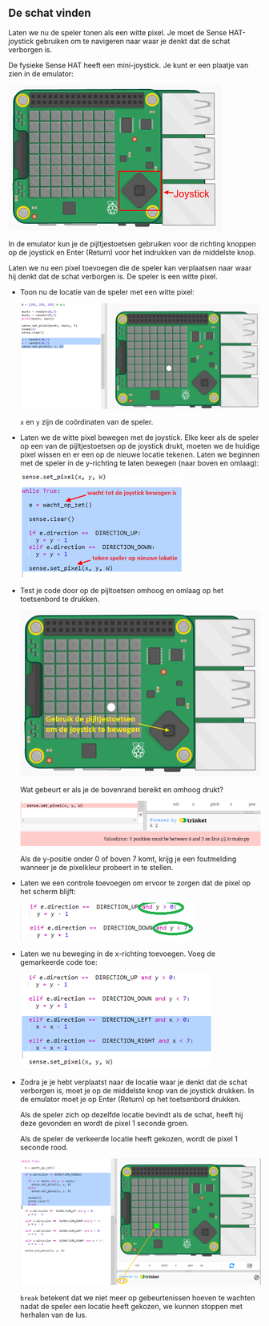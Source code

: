 ## De schat vinden

Laten we nu de speler tonen als een witte pixel. Je moet de Sense HAT-joystick gebruiken om te navigeren naar waar je denkt dat de schat verborgen is.

De fysieke Sense HAT heeft een mini-joystick. Je kunt er een plaatje van zien in de emulator:

![schermafbeelding](images/treasure-joystick.png)

In de emulator kun je de pijltjestoetsen gebruiken voor de richting knoppen op de joystick en Enter (Return) voor het indrukken van de middelste knop.

Laten we nu een pixel toevoegen die de speler kan verplaatsen naar waar hij denkt dat de schat verborgen is. De speler is een witte pixel.

+ Toon nu de locatie van de speler met een witte pixel:
    
    ![schermafbeelding](images/treasure-player.png)
    
    `x` en `y` zijn de coördinaten van de speler.

+ Laten we de witte pixel bewegen met de joystick. Elke keer als de speler op een van de pijltjestoetsen op de joystick drukt, moeten we de huidige pixel wissen en er een op de nieuwe locatie tekenen. Laten we beginnen met de speler in de y-richting te laten bewegen (naar boven en omlaag):
    
    ![schermafbeelding](images/treasure-move-y.png)

+ Test je code door op de pijltoetsen omhoog en omlaag op het toetsenbord te drukken.
    
    ![schermafbeelding](images/treasure-arrow-keys.png)
    
    Wat gebeurt er als je de bovenrand bereikt en omhoog drukt?
    
    ![schermafbeelding](images/treasure-error.png)
    
    Als de y-positie onder 0 of boven 7 komt, krijg je een foutmelding wanneer je de pixelkleur probeert in te stellen.

+ Laten we een controle toevoegen om ervoor te zorgen dat de pixel op het scherm blijft:
    
    ![schermafbeelding](images/treasure-move-check.png)

+ Laten we nu beweging in de x-richting toevoegen. Voeg de gemarkeerde code toe:
    
    ![schermafbeelding](images/treasure-move.png)

+ Zodra je je hebt verplaatst naar de locatie waar je denkt dat de schat verborgen is, moet je op de middelste knop van de joystick drukken. In de emulator moet je op Enter (Return) op het toetsenbord drukken.
    
    Als de speler zich op dezelfde locatie bevindt als de schat, heeft hij deze gevonden en wordt de pixel 1 seconde groen.
    
    Als de speler de verkeerde locatie heeft gekozen, wordt de pixel 1 seconde rood.
    
    ![schermafbeelding](images/treasure-check.png)
    
    `break` betekent dat we niet meer op gebeurtenissen hoeven te wachten nadat de speler een locatie heeft gekozen, we kunnen stoppen met herhalen van de lus.